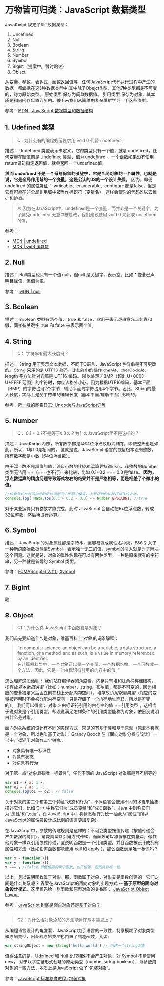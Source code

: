 # 万物皆可归类：JavaScript 数据类型

JavaScript 规定了8种数据类型：
1. Undefined 
2. Null
3. Boolean
4. String
5. Number
6. Symbol
7. BigInt（提案中，暂时略过）
8. Object

从变量、参数、表达式、函数返回值等，任何JavaScript代码运行过程中产生的数据，都囊括在这8种数据类型中,其中除了Obejct类型，其他7种类型都是不可变的，称为原始类型。
原始类型 保存为简单数据值。 引用类型 保存为对象，其本质是指向内存位置的引用。接下来我们从简单到复杂重新学习一下这些类型。    

参考：[MDN | JavaScript 数据类型和数据结构](https://developer.mozilla.org/zh-CN/docs/Web/JavaScript/Data_structures)

##  1. Udefined 类型
> Q : 为什么有的编程规范要求用 void 0 代替 undefined？

描述： Undefined 类型表示未定义，它的类型只有一个值，就是 undefined，任何变量在赋值前是 Undefined 类型、值为 undefined 。一个函数如果没有使用return语句指定返回值，就会返回一个undefined值。

**然而 undefined 不是一个系统保留的关键字，它是全局对象的一个属性，也就是说，它是全局作用域的一个变量，这是公认的JS的一个设计失误**。 因为，即便undefined 的属性特征： writeable、enumerable、configure 都是false，但是它有可能在非全局作用域中被当作标识符（变量名），这样会使你的代码难以去维护和排错。

> A: 因为在JavaScript中，undefined是一个变量，而并非是一个关键字，为了避免undefined 无意中被篡改，我们建议使用 void 0 来获取 undefined 的值。

参考：
- [MDN | undefined](https://developer.mozilla.org/zh-CN/docs/Web/JavaScript/Reference/Global_Objects/undefined)
- [MDN | void 运算符](https://developer.mozilla.org/zh-CN/docs/Web/JavaScript/Reference/Operators/void)

## 2. Null
描述： Null类型也只有一个值 null，但null 是关键字，表示空，比如：变量已声明且赋值，但值为空。

参考： [MDN | null](https://developer.mozilla.org/zh-CN/docs/Web/JavaScript/Reference/Global_Objects/null)

## 3. Boolean
描述： Boolean 类型有两个值， true 和 false，它用于表示逻辑意义上的真和假，同样有关键字 true 和 false 来表示两个值。

## 4. String
> Q： 字符串有最大长度吗？

描述： String 用于表示文本数据，不同于C语言，JavaScript 字符串是不可更改的。String 采用的是 UTF16 编码，比如符串的操作 charAt、charCodeAt、length 等方法针对的都是 UTF16 编码。 所以处理非BMP（超出 U+0000 - U+FFFF 范围）的字符时，你应该格外小心。因为根据UTF16编码，基本平面（BMP）的字符占用2个字节，辅助平面的字符占用4个字节。因此，String的最大长度，实际上是受字符串的编码长度（基本平面/辅助平面）影响的。

参考：[阮一峰的网络日志: Unicode与JavaScript详解](https://www.ruanyifeng.com/blog/2014/12/unicode.html)

## 5. Number
> Q： 0.1 + 0.2不是等于0.3么？为什么JavaScript里不是这样的？

描述： JavaScript 内部，所有数字都是以64位浮点数形式储存，即使整数也是如此。所以，1与1.0是相同的，
这就是说，JavaScript 语言的底层根本没有整数，所有数字都是小数（64位浮点数）。

由于浮点数不是精确的值，涉及小数的比较和运算要特别小心，非整数的Number类型无法用 ==（===也不行） 来比较，比如 0.1+0.2 === 0.3 是false。 **因为，浮点数运算的精度问题导致等式左右的结果并不是严格相等，而是相差了个微小的值。**

```JavaScript
//检查等式左右两边差的绝对值是否小于最小精度，才是正确的比较浮点数的方法。
console.log( Math.abs(0.1 + 0.2 - 0.3) <= Number.EPSILON); //true
```
对于某些运算只有整数才能完成，此时 JavaScript 会自动把64位浮点数，转成32位整数，然后再进行运算。

## 6. Symbol

描述： JavaScript的对象属性都是字符串，这容易造成属性名冲突，ES6 引入了一种新的原始数据类型Symbol，表示独一无二的值，symbol的引入就是为了解决这个问题。这就是说，对象的属性名现在可以有两种类型，一种是原来就有的字符串，另一种就是新增的 Symbol 类型。

参考：[ECMAScript 6 入门 | Symbol](https://es6.ruanyifeng.com/#docs/symbol)

## 7. BigInt

略

## 8. Object
> Q1：为什么说 JavaScript 中函数也是对象？

我们首先要知道什么是对象，维基百科上 *对象* 的词条解释：

>“In computer science, an object can be a variable, a data structure, a function, or a method, and as such, is a value in memory referenced by an identifier.    
在计算机科学中，一个对象可以是一个变量、一个数据结构、一个函数或一个方法，因此，它是一个由标识符引用的内存中的值。”

怎么理解这段话呢？ 我们站在编译器的角度看，内存只有堆和栈两种存储结构，栈存放*基本数据类型*（比如：number、string、布尔值，都是不可变的，因为相应的变量被定义后会立刻在栈上分配内存空间），堆存放*引用数据类型*（相应的变量被声明时不会被分配内存空间，只是存储了一个内存地址而已，所以是可变的）。
我们可以得出： 对象 > 由标识符引用的内存中的值 == 引用类型 ，这相当于说对象是个引用类型，却没说满足怎样条件的引用类型能称为对象，依旧没说明白什么是对象。


面向对象系统的设计有不同的实现方式，常见的有基于类和基于原型（原型本身就是一个对象，所以也叫基于对象），Grandy Booch 在《面向对象分析与设计》一书中，概述了对象有三个特点：

- 对象具有唯一标识性
- 对象有状态
- 对象具有行为

对于第一点“对象具有唯一标识性”，任何不同的 JavaScript 对象都是互不相等的

```JavaScript
var o1 = { a: 1 };
var o2 = { a: 1 };
console.log(o1 == o2); // false
```
关于对象的第二个和第三个特征“状态和行为”，不同语言会使用不同的术语来抽象描述它们，比如 C++ 中称它们为“成员变量”和“成员函数”，Java 中则称它们为“属性”和“方法”，在 JavaScript 中，将状态和行为统一抽象为“属性”(所以JavaScript的属性被设计成比别的语言更加复杂)。


在JavaScript中，参数的传递规则是这样的：不可变类型按值传递（按值传递会产生数据的拷贝），可变类型以引用方式传递，而函数可以被保存在变量中，像其他对象一样以引用方式传递，这说明函数是一个引用类型。并且函数被设计成拥有属性和方法（比如任何函数都能使用 call 和 apply ），那么函数满足唯一标识吗？

```JavaScript
var x = function(){}
var y = function(){}
x === y //false,即便相同的两个函数，也不相等，函数具有唯一性
```
以上，足以说明函数属于对象。那，函数属于对象，对象又是函数创建的，它们之间是什么关系呢？ 
答案在JavaScript的面向对象的实现方式 -- **基于原型的面向对象设计模式**，这里预先给一张函数和原型对象的关系图：
[JavaScript Object Layout](http://www.mollypages.org/tutorials/js.mp)

参考：[JavaScript 到底是面向对象还是基于对象？](https://www.infoq.cn/article/3*8POPcRSClQh1Cp9Sqg)

---

> Q2：为什么给对象添加的方法能用在基本类型上？

从编程语言设计的角度看，JavaScript为了语言的一致性，特意模糊了对象类型和原始类型，因此给原始类型也内置了构造函数，比如:

```JavaScript
var stringObject = new String('hello world') // 创建一个string对象
```
值得注意的是，Udefined 和 Null 比较特殊不会产生对象，对 Symbol 不能使用 new。
对于以字面量形式创建的原始类型（number,string,boolean），能够使用对象的一些方法，本质上是JavaScript 做了“包装对象”。

参考：[JavaScript 标准参考教程 |包装对象](https://javascript.ruanyifeng.com/stdlib/wrapper.html)
